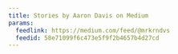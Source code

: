 ```yaml
---
title: Stories by Aaron Davis on Medium
params:
  feedlink: https://medium.com/feed/@mrkrndvs
  feedid: 58e71099f6c473e5f9f2b4657b4d27cd
---
```

